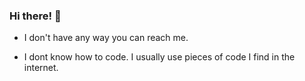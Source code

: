 ### Hi there! 👋

- I don't have any way you can reach me.

- I dont know how to code. I usually use pieces of code I find in the internet.
